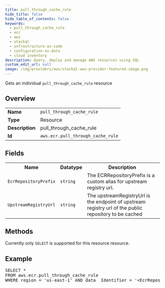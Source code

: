 ```yaml
---
title: pull_through_cache_rule
hide_title: false
hide_table_of_contents: false
keywords:
  - pull_through_cache_rule
  - ecr
  - aws
  - stackql
  - infrastructure-as-code
  - configuration-as-data
  - cloud inventory
description: Query, deploy and manage AWS resources using SQL
custom_edit_url: null
image: /img/providers/aws/stackql-aws-provider-featured-image.png
---
```

Gets an individual <code>pull_through_cache_rule</code> resource

## Overview
<table><tbody>
<tr><td><b>Name</b></td><td><code>pull_through_cache_rule</code></td></tr>
<tr><td><b>Type</b></td><td>Resource</td></tr>
<tr><td><b>Description</b></td><td>pull_through_cache_rule</td></tr>
<tr><td><b>Id</b></td><td><code>aws.ecr.pull_through_cache_rule</code></td></tr>
</tbody></table>

## Fields
<table><tbody>
<tr><th>Name</th><th>Datatype</th><th>Description</th></tr>
<tr><td><code>EcrRepositoryPrefix</code></td><td><code>string</code></td><td>The ECRRepositoryPrefix is a custom alias for upstream registry url.</td></tr>
<tr><td><code>UpstreamRegistryUrl</code></td><td><code>string</code></td><td>The upstreamRegistryUrl is the endpoint of upstream registry url of the public repository to be cached</td></tr>

</tbody></table>

## Methods
Currently only <code>SELECT</code> is supported for this resource resource.

## Example
<pre>
SELECT * 
FROM aws.ecr.pull_through_cache_rule
WHERE region = 'us-east-1' AND data__Identifier = '&lt;EcrRepositoryPrefix&gt;'
</pre>
